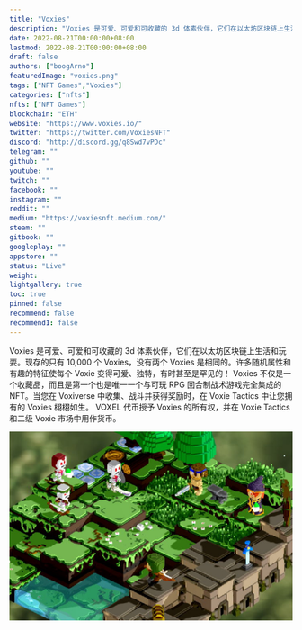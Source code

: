 ```yaml
---
title: "Voxies"
description: "Voxies 是可爱、可爱和可收藏的 3d 体素伙伴，它们在以太坊区块链上生活和玩耍。"
date: 2022-08-21T00:00:00+08:00
lastmod: 2022-08-21T00:00:00+08:00
draft: false
authors: ["boogArno"]
featuredImage: "voxies.png"
tags: ["NFT Games","Voxies"]
categories: ["nfts"]
nfts: ["NFT Games"]
blockchain: "ETH"
website: "https://www.voxies.io/"
twitter: "https://twitter.com/VoxiesNFT"
discord: "http://discord.gg/q8Swd7vPDc"
telegram: ""
github: ""
youtube: ""
twitch: ""
facebook: ""
instagram: ""
reddit: ""
medium: "https://voxiesnft.medium.com/"
steam: ""
gitbook: ""
googleplay: ""
appstore: ""
status: "Live"
weight: 
lightgallery: true
toc: true
pinned: false
recommend: false
recommend1: false
---
```

Voxies 是可爱、可爱和可收藏的 3d 体素伙伴，它们在以太坊区块链上生活和玩耍。现存的只有 10,000 个 Voxies，没有两个 Voxies 是相同的。许多随机属性和有趣的特征使每个 Voxie 变得可爱、独特，有时甚至是罕见的！
Voxies 不仅是一个收藏品，而且是第一个也是唯一一个与可玩 RPG 回合制战术游戏完全集成的 NFT。当您在 Voxiverse 中收集、战斗并获得奖励时，在 Voxie Tactics 中让您拥有的 Voxies 栩栩如生。 VOXEL 代币授予 Voxies 的所有权，并在 Voxie Tactics 和二级 Voxie 市场中用作货币。

![voxies-dapp-games-ethereum-image1_89b8a0e4e586f5abb981b51cae26d3b0](voxies-dapp-games-ethereum-image1_89b8a0e4e586f5abb981b51cae26d3b0.png)